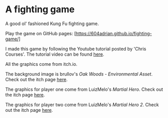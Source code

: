 # A fighting game

A good ol' fashioned Kung Fu fighting game.

Play the game on GitHub pages: [https://604adrian.github.io/fighting-game/]

I made this game by following the Youtube tutorial posted by 'Chris Courses'. The tutorial video can be found [here](https://www.youtube.com/watch?v=vyqbNFMDRGQ&list=TLPQMjgwNjIwMjOseK3axPC-Wg&index=7).

All the graphics come from itch.io.

The background image is brullov's _Oak Woods - Environmental Asset_. Check out the itch page [here](https://brullov.itch.io/oak-woods).

The graphics for player one come from LuizMelo's _Martial Hero_. Check out the itch page [here](https://luizmelo.itch.io/martial-hero).

The graphics for player two come from LuizMelo's _Martial Hero 2_. Check out the itch page [here](https://luizmelo.itch.io/martial-hero-2).
